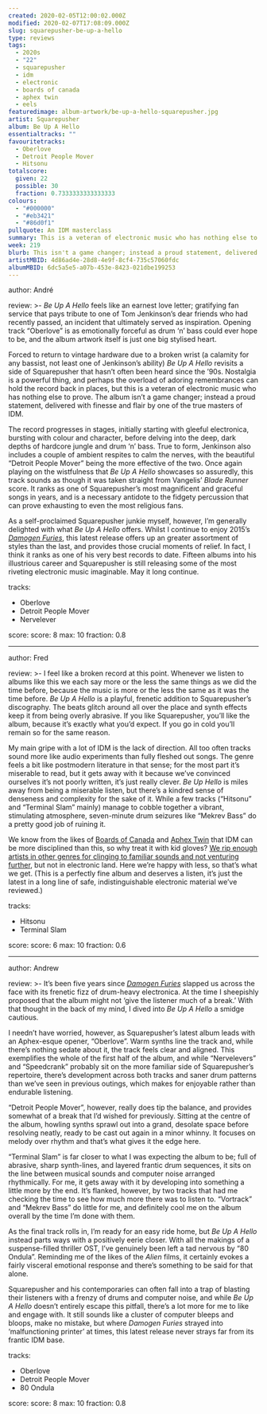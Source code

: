 ```yaml
---
created: 2020-02-05T12:00:02.000Z
modified: 2020-02-07T17:08:09.000Z
slug: squarepusher-be-up-a-hello
type: reviews
tags:
  - 2020s
  - "22"
  - squarepusher
  - idm
  - electronic
  - boards of canada
  - aphex twin
  - eels
featuredimage: album-artwork/be-up-a-hello-squarepusher.jpg
artist: Squarepusher
album: Be Up A Hello
essentialtracks: ""
favouritetracks:
  - Oberlove
  - Detroit People Mover
  - Hitsonu
totalscore:
  given: 22
  possible: 30
  fraction: 0.7333333333333333
colours:
  - "#000000"
  - "#eb3421"
  - "#86d0f1"
pullquote: An IDM masterclass
summary: This is a veteran of electronic music who has nothing else to prove. The album isn't a game changer; instead a proud statement, delivered with finesse and flair by one of the true masters of IDM.
week: 219
blurb: This isn't a game changer; instead a proud statement, delivered with finesse and flair by one of the true masters of IDM.
artistMBID: 4d86ad4e-28d8-4e9f-8cf4-735c57060fdc
albumMBID: 6dc5a5e5-a07b-453e-8423-021dbe199253
---
```

author: André

review: >-
  *Be Up A Hello* feels like an earnest love letter; gratifying fan service that pays tribute to one of Tom Jenkinson’s dear friends who had recently passed, an incident that ultimately served as inspiration. Opening track “Oberlove” is as emotionally forceful as drum ‘n’ bass could ever hope to be, and the album artwork itself is just one big stylised heart. 
  
  Forced to return to vintage hardware due to a broken wrist (a calamity for any bassist, not least one of Jenkinson’s ability) *Be Up A Hello* revisits a side of Squarepusher that hasn’t often been heard since the ’90s. Nostalgia is a powerful thing, and perhaps the overload of adoring remembrances can hold the record back in places, but this is a veteran of electronic music who has nothing else to prove. The album isn’t a game changer; instead a proud statement, delivered with finesse and flair by one of the true masters of IDM.

  The record progresses in stages, initially starting with gleeful electronica, bursting with colour and character, before delving into the deep, dark depths of hardcore jungle and drum ‘n’ bass. True to form, Jenkinson also includes a couple of ambient respites to calm the nerves, with the beautiful “Detroit People Mover” being the more effective of the two. Once again playing on the wistfulness that *Be Up A Hello* showcases so assuredly, this track sounds as though it was taken straight from Vangelis’ *Blade Runner* score. It ranks as one of Squarepusher’s most magnificent and graceful songs in years, and is a necessary antidote to the fidgety percussion that can prove exhausting to even the most religious fans. 
  
  As a self-proclaimed Squarepusher junkie myself, however, I’m generally delighted with what *Be Up A Hello* offers. Whilst I continue to enjoy 2015’s [*Damogen Furies*](/reviews/squarepusher-damogen-furies/), this latest release offers up an greater assortment of styles than the last, and provides those crucial moments of relief. In fact, I think it ranks as one of his very best records to date. Fifteen albums into his illustrious career and Squarepusher is still releasing some of the most riveting electronic music imaginable. May it long continue.

tracks:
  - Oberlove
  - ­­Detroit People Mover
  - ­­Nervelever

score:
  score: 8
  max: 10
  fraction: 0.8

---
author: Fred

review: >-
  I feel like a broken record at this point. Whenever we listen to albums like this we each say more or the less the same things as we did the time before, because the music is more or the less the same as it was the time before. *Be Up A Hello* is a playful, frenetic addition to Squarepusher’s discography. The beats glitch around all over the place and synth effects keep it from being overly abrasive. If you like Squarepusher, you’ll like the album, because it’s exactly what you’d expect. If you go in cold you’ll remain so for the same reason.

  My main gripe with a lot of IDM is the lack of direction. All too often tracks sound more like audio experiments than fully fleshed out songs. The genre feels a bit like postmodern literature in that sense; for the most part it’s miserable to read, but it gets away with it because we’ve convinced ourselves it’s not poorly written, it’s just really clever. *Be Up Hello* is miles away from being a miserable listen, but there’s a kindred sense of denseness and complexity for the sake of it. While a few tracks (“Hitsonu” and “Terminal Slam” mainly) manage to cobble together a vibrant, stimulating atmosphere, seven-minute drum seizures like “Mekrev Bass” do a pretty good job of ruining it.

  We know from the likes of [Boards of Canada](/reviews/boards-of-canada-music-has-the-right-to-children/) and [Aphex Twin](/reviews/aphex-twin-richard-d-james-album/) that IDM can be more disciplined than this, so why treat it with kid gloves? [We rip enough artists in other genres for clinging to familiar sounds and not venturing further](/reviews/eels-the-deconstruction/), but not in electronic land. Here we’re happy with less, so that’s what we get. (This is a perfectly fine album and deserves a listen, it’s just the latest in a long line of safe, indistinguishable electronic material we’ve reviewed.)

tracks:
  - Hitsonu
  - ­­Terminal Slam

score:
  score: 6
  max: 10
  fraction: 0.6

---
author: Andrew

review: >-
  It’s been five years since [*Damogen Furies*](/reviews/squarepusher-damogen-furies/) slapped us across the face with its frenetic fizz of drum-heavy electronica. At the time I sheepishly proposed that the album might not ‘give the listener much of a break.’ With that thought in the back of my mind, I dived into *Be Up A Hello* a smidge cautious.

  I needn’t have worried, however, as Squarepusher’s latest album leads with an Aphex-esque opener, “Oberlove”. Warm synths line the track and, while there’s nothing sedate about it, the track feels clear and aligned. This exemplifies the whole of the first half of the album, and while “Nervelevers” and “Speedcrank” probably sit on the more familiar side of Squarepusher’s repertoire, there’s development across both tracks and saner drum patterns than we’ve seen in previous outings, which makes for enjoyable rather than endurable listening.

  “Detroit People Mover”, however, really does tip the balance, and provides somewhat of a break that I’d wished for previously. Sitting at the centre of the album, howling synths sprawl out into a grand, desolate space before resolving neatly, ready to be cast out again in a minor whinny. It focuses on melody over rhythm and that’s what gives it the edge here.

  “Terminal Slam” is far closer to what I was expecting the album to be; full of abrasive, sharp synth-lines, and layered frantic drum sequences, it sits on the line between musical sounds and computer noise arranged rhythmically. For me, it gets away with it by developing into something a little more by the end. It’s flanked, however, by two tracks that had me checking the time to see how much more there was to listen to. “Vortrack” and “Mekrev Bass” do little for me, and definitely cool me on the album overall by the time I’m done with them.

  As the final track rolls in, I’m ready for an easy ride home, but *Be Up A Hello* instead parts ways with a positively eerie closer. With all the makings of a suspense-filled thriller OST, I’ve genuinely been left a tad nervous by “80 Ondula”. Reminding me of the likes of the *Alien* films, it certainly evokes a fairly visceral emotional response and there’s something to be said for that alone.

  Squarepusher and his contemporaries can often fall into a trap of blasting their listeners with a frenzy of drums and computer noise, and while *Be Up A Hello* doesn’t entirely escape this pitfall, there’s a lot more for me to like and engage with. It still sounds like a cluster of computer bleeps and bloops, make no mistake, but where *Damogen Furies* strayed into ‘malfunctioning printer’ at times, this latest release never strays far from its frantic IDM base.

tracks:
  - Oberlove
  - ­­Detroit People Mover
  - ­­80 Ondula

score:
  score: 8
  max: 10
  fraction: 0.8
